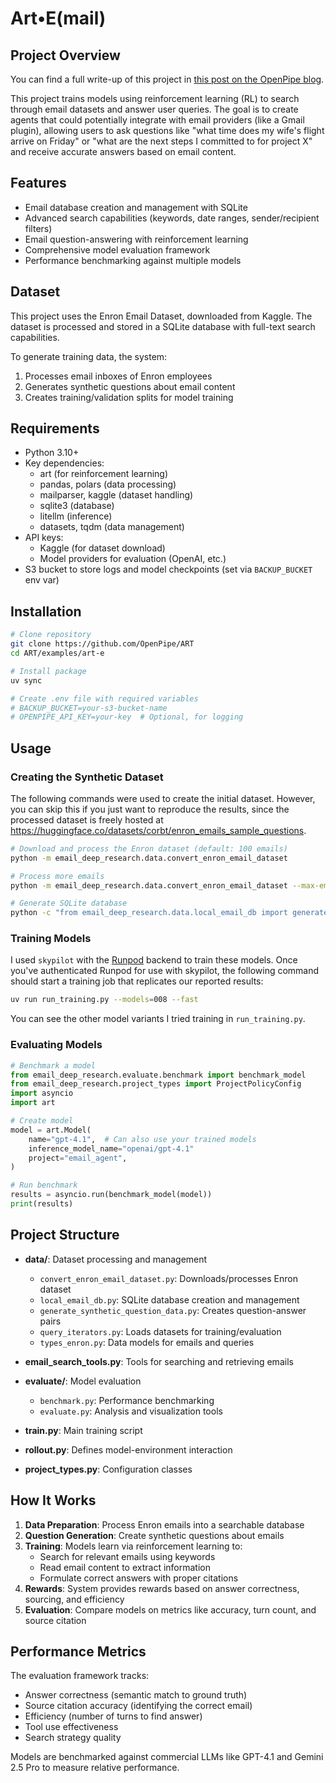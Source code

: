# Art•E(mail)

## Project Overview

You can find a full write-up of this project in [this post on the OpenPipe blog](https://openpipe.ai/blog/art-e-mail-agent).

This project trains models using reinforcement learning (RL) to search through email datasets and answer user queries. The goal is to create agents that could potentially integrate with email providers (like a Gmail plugin), allowing users to ask questions like "what time does my wife's flight arrive on Friday" or "what are the next steps I committed to for project X" and receive accurate answers based on email content.

## Features

- Email database creation and management with SQLite
- Advanced search capabilities (keywords, date ranges, sender/recipient filters)
- Email question-answering with reinforcement learning
- Comprehensive model evaluation framework
- Performance benchmarking against multiple models

## Dataset

This project uses the Enron Email Dataset, downloaded from Kaggle. The dataset is processed and stored in a SQLite database with full-text search capabilities.

To generate training data, the system:

1. Processes email inboxes of Enron employees
2. Generates synthetic questions about email content
3. Creates training/validation splits for model training

## Requirements

- Python 3.10+
- Key dependencies:
  - art (for reinforcement learning)
  - pandas, polars (data processing)
  - mailparser, kaggle (dataset handling)
  - sqlite3 (database)
  - litellm (inference)
  - datasets, tqdm (data management)
- API keys:
  - Kaggle (for dataset download)
  - Model providers for evaluation (OpenAI, etc.)
- S3 bucket to store logs and model checkpoints (set via `BACKUP_BUCKET` env var)

## Installation

```bash
# Clone repository
git clone https://github.com/OpenPipe/ART
cd ART/examples/art-e

# Install package
uv sync

# Create .env file with required variables
# BACKUP_BUCKET=your-s3-bucket-name
# OPENPIPE_API_KEY=your-key  # Optional, for logging
```

## Usage

### Creating the Synthetic Dataset

The following commands were used to create the initial dataset. However, you can skip this if you just want to reproduce the results, since the processed dataset is freely hosted at https://huggingface.co/datasets/corbt/enron_emails_sample_questions.

```bash
# Download and process the Enron dataset (default: 100 emails)
python -m email_deep_research.data.convert_enron_email_dataset

# Process more emails
python -m email_deep_research.data.convert_enron_email_dataset --max-emails 10000

# Generate SQLite database
python -c "from email_deep_research.data.local_email_db import generate_database; generate_database(overwrite=True)"
```

### Training Models

I used `skypilot` with the [Runpod](https://www.runpod.io/) backend to train these models. Once you've authenticated Runpod for use with skypilot, the following command should start a training job that replicates our reported results:

```bash
uv run run_training.py --models=008 --fast
```

You can see the other model variants I tried training in `run_training.py`.

### Evaluating Models

```python
# Benchmark a model
from email_deep_research.evaluate.benchmark import benchmark_model
from email_deep_research.project_types import ProjectPolicyConfig
import asyncio
import art

# Create model
model = art.Model(
    name="gpt-4.1",  # Can also use your trained models
    inference_model_name="openai/gpt-4.1"
    project="email_agent",
)

# Run benchmark
results = asyncio.run(benchmark_model(model))
print(results)
```

## Project Structure

- **data/**: Dataset processing and management

  - `convert_enron_email_dataset.py`: Downloads/processes Enron dataset
  - `local_email_db.py`: SQLite database creation and management
  - `generate_synthetic_question_data.py`: Creates question-answer pairs
  - `query_iterators.py`: Loads datasets for training/evaluation
  - `types_enron.py`: Data models for emails and queries

- **email_search_tools.py**: Tools for searching and retrieving emails

- **evaluate/**: Model evaluation

  - `benchmark.py`: Performance benchmarking
  - `evaluate.py`: Analysis and visualization tools

- **train.py**: Main training script

- **rollout.py**: Defines model-environment interaction

- **project_types.py**: Configuration classes

## How It Works

1. **Data Preparation**: Process Enron emails into a searchable database
2. **Question Generation**: Create synthetic questions about emails
3. **Training**: Models learn via reinforcement learning to:
   - Search for relevant emails using keywords
   - Read email content to extract information
   - Formulate correct answers with proper citations
4. **Rewards**: System provides rewards based on answer correctness, sourcing, and efficiency
5. **Evaluation**: Compare models on metrics like accuracy, turn count, and source citation

## Performance Metrics

The evaluation framework tracks:

- Answer correctness (semantic match to ground truth)
- Source citation accuracy (identifying the correct email)
- Efficiency (number of turns to find answer)
- Tool use effectiveness
- Search strategy quality

Models are benchmarked against commercial LLMs like GPT-4.1 and Gemini 2.5 Pro to measure relative performance.
